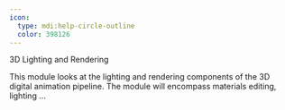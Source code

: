 ```yaml
---
icon:
  type: mdi:help-circle-outline
  color: 398126
---
```

3D Lighting and Rendering

This module looks at the lighting and rendering components of the 3D digital animation pipeline. The module will encompass materials editing, lighting ... 
